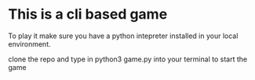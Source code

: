 # This is a cli based game 

To play it make sure you have a python intepreter installed in your local environment.

clone the repo and type in python3 game.py into your terminal to start the game